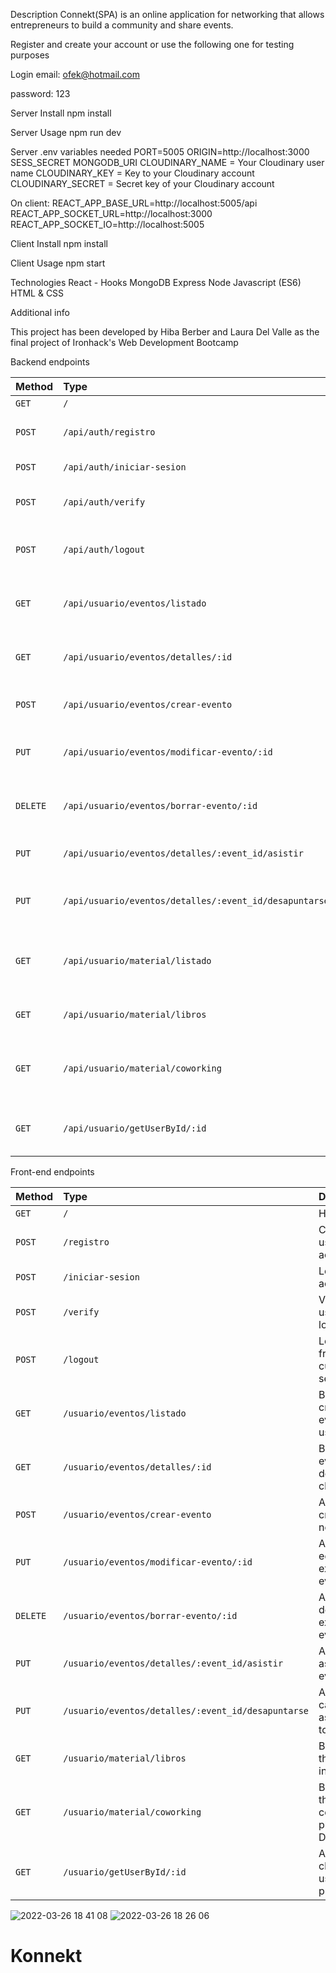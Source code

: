 
Description
Connekt(SPA) is an online application for networking that allows entrepreneurs to build a community and share events.



Register and create your account or use the following one for testing purposes


Login
email: ofek@hotmail.com


password: 123



Server Install
npm install

Server Usage
npm run dev

Server .env variables needed
PORT=5005
ORIGIN=http://localhost:3000
SESS_SECRET
MONGODB_URI
CLOUDINARY_NAME = Your Cloudinary user name
CLOUDINARY_KEY = Key to your Cloudinary account
CLOUDINARY_SECRET = Secret key of your Cloudinary account

On client:
REACT_APP_BASE_URL=http://localhost:5005/api
REACT_APP_SOCKET_URL=http://localhost:3000
REACT_APP_SOCKET_IO=http://localhost:5005

Client Install
npm install

Client Usage
npm start

Technologies
React - Hooks
MongoDB
Express
Node
Javascript (ES6)
HTML & CSS

Additional info

This project has been developed by Hiba Berber and Laura Del Valle as the final project of Ironhack's Web Development Bootcamp

Backend endpoints

| Method   | Type                                                   | Description                                  |
| :------- | :----------------------------------------------------- | :------------------------------------------- |
| `GET`    | `/`                                                    | Homepage                                     |
| `POST`   | `/api/auth/registro`                                   | Create a user account                        |
| `POST`   | `/api/auth/iniciar-sesion`                             | Login to account                             |
| `POST`   | `/api/auth/verify`                                     | Verifies if a user is logged in              |
| `POST`   | `/api/auth/logout`                                     | Log out from the current session             |
| `GET`    | `/api/usuario/eventos/listado`                         | Brings all created events by users           |
| `GET`    | `/api/usuario/eventos/detalles/:id`                    | Brings event details if clicked on           |
| `POST`   | `/api/usuario/eventos/crear-evento`                    | Allows to create a new event                 |
| `PUT`    | `/api/usuario/eventos/modificar-evento/:id`            | Allows to edit a an existing event           |
| `DELETE` | `/api/usuario/eventos/borrar-evento/:id`               | Allows to delete a an existing event         |
| `PUT`    | `/api/usuario/eventos/detalles/:event_id/asistir`      | Allows to assist to an event                 |
| `PUT`    | `/api/usuario/eventos/detalles/:event_id/desapuntarse` | Allows to cancel assistance to an event      |
| `GET`    | `/api/usuario/material/listado`                        | Brings all the networking material for users |
| `GET`    | `/api/usuario/material/libros`                         | Brings all the books in DB                   |
| `GET`    | `/api/usuario/material/coworking`                      | Brings all the coworking places in DB        |
| `GET`    | `/api/usuario/getUserById/:id`                         | Allows to check other users profile          |

Front-end endpoints

| Method   | Type                                               | Description                             |
| :------- | :------------------------------------------------- | :-------------------------------------- |
| `GET`    | `/`                                                | Homepage                                |
| `POST`   | `/registro`                                        | Create a user account                   |
| `POST`   | `/iniciar-sesion`                                  | Login to account                        |
| `POST`   | `/verify`                                          | Verifies if a user is logged in         |
| `POST`   | `/logout`                                          | Log out from the current session        |
| `GET`    | `/usuario/eventos/listado`                         | Brings all created events by users      |
| `GET`    | `/usuario/eventos/detalles/:id`                    | Brings event details if clicked on      |
| `POST`   | `/usuario/eventos/crear-evento`                    | Allows to create a new event            |
| `PUT`    | `/usuario/eventos/modificar-evento/:id`            | Allows to edit a an existing event      |
| `DELETE` | `/usuario/eventos/borrar-evento/:id`               | Allows to delete a an existing event    |
| `PUT`    | `/usuario/eventos/detalles/:event_id/asistir`      | Allows to assist to an event            |
| `PUT`    | `/usuario/eventos/detalles/:event_id/desapuntarse` | Allows to cancel assistance to an event |
| `GET`    | `/usuario/material/libros`                         | Brings all the books in DB              |
| `GET`    | `/usuario/material/coworking`                      | Brings all the coworking places in DB   |
| `GET`    | `/usuario/getUserById/:id`                         | Allows to check other users profile     |


![2022-03-26 18 41 08](https://user-images.githubusercontent.com/86075066/160418573-21c79a26-9230-4fff-bae2-c535a14c39a7.gif)
![2022-03-26 18 26 06](https://user-images.githubusercontent.com/86075066/160420272-cb74b43c-ede3-474a-a0f3-24370f95e2a5.gif)

# Konnekt
